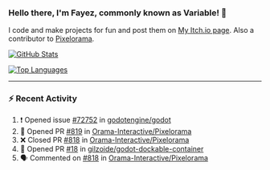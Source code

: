 ### Hello there, I'm Fayez, commonly known as Variable! 👋
I code and make projects for fun and post them on [My Itch.io page](https://variable-industries.itch.io/). Also a contributor to [Pixelorama](https://github.com/Orama-Interactive/Pixelorama).

[![GitHub Stats](https://github-readme-stats.vercel.app/api/?username=Variable-ind&show_icons=true&theme=merko)](https://github.com/anuraghazra/github-readme-stats)

[![Top Languages](https://github-readme-stats.vercel.app/api/top-langs/?username=Variable-ind&layout=compact&theme=merko)](https://github.com/anuraghazra/github-readme-stats)

---

### :zap: Recent Activity

<!--START_SECTION:activity-->
1. ❗️ Opened issue [#72752](https://github.com/godotengine/godot/issues/72752) in [godotengine/godot](https://github.com/godotengine/godot)
2. 💪 Opened PR [#819](https://github.com/Orama-Interactive/Pixelorama/pull/819) in [Orama-Interactive/Pixelorama](https://github.com/Orama-Interactive/Pixelorama)
3. ❌ Closed PR [#818](https://github.com/Orama-Interactive/Pixelorama/pull/818) in [Orama-Interactive/Pixelorama](https://github.com/Orama-Interactive/Pixelorama)
4. 💪 Opened PR [#18](https://github.com/gilzoide/godot-dockable-container/pull/18) in [gilzoide/godot-dockable-container](https://github.com/gilzoide/godot-dockable-container)
5. 🗣 Commented on [#818](https://github.com/Orama-Interactive/Pixelorama/issues/818) in [Orama-Interactive/Pixelorama](https://github.com/Orama-Interactive/Pixelorama)
<!--END_SECTION:activity-->

<!--
**Variable-ind/Variable-ind** is a ✨ _special_ ✨ repository because its `README.md` (this file) appears on your GitHub profile.

Here are some ideas to get you started:
- 🌱 I’m currently studying at ...
- 🔭 I’m currently working on ...
- 👯 I’m looking to collaborate on ...
- 🤔 I’m looking for help with ...
- 💬 Ask me about ...
- 📫 How to reach me: ...
- ⚡ Fun fact: ...
-->
